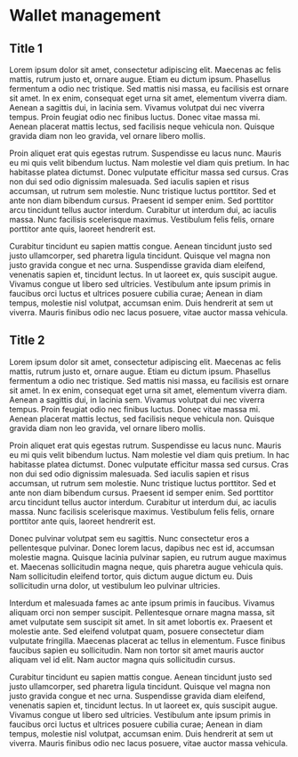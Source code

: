 # Wallet management

## Title 1

Lorem ipsum dolor sit amet, consectetur adipiscing elit. Maecenas ac felis mattis, rutrum justo et, ornare augue. Etiam eu dictum ipsum. Phasellus fermentum a odio nec tristique. Sed mattis nisi massa, eu facilisis est ornare sit amet. In ex enim, consequat eget urna sit amet, elementum viverra diam. Aenean a sagittis dui, in lacinia sem. Vivamus volutpat dui nec viverra tempus. Proin feugiat odio nec finibus luctus. Donec vitae massa mi. Aenean placerat mattis lectus, sed facilisis neque vehicula non. Quisque gravida diam non leo gravida, vel ornare libero mollis.

Proin aliquet erat quis egestas rutrum. Suspendisse eu lacus nunc. Mauris eu mi quis velit bibendum luctus. Nam molestie vel diam quis pretium. In hac habitasse platea dictumst. Donec vulputate efficitur massa sed cursus. Cras non dui sed odio dignissim malesuada. Sed iaculis sapien et risus accumsan, ut rutrum sem molestie. Nunc tristique luctus porttitor. Sed et ante non diam bibendum cursus. Praesent id semper enim. Sed porttitor arcu tincidunt tellus auctor interdum. Curabitur ut interdum dui, ac iaculis massa. Nunc facilisis scelerisque maximus. Vestibulum felis felis, ornare porttitor ante quis, laoreet hendrerit est.

Curabitur tincidunt eu sapien mattis congue. Aenean tincidunt justo sed justo ullamcorper, sed pharetra ligula tincidunt. Quisque vel magna non justo gravida congue et nec urna. Suspendisse gravida diam eleifend, venenatis sapien et, tincidunt lectus. In ut laoreet ex, quis suscipit augue. Vivamus congue ut libero sed ultricies. Vestibulum ante ipsum primis in faucibus orci luctus et ultrices posuere cubilia curae; Aenean in diam tempus, molestie nisl volutpat, accumsan enim. Duis hendrerit at sem ut viverra. Mauris finibus odio nec lacus posuere, vitae auctor massa vehicula.

## Title 2

Lorem ipsum dolor sit amet, consectetur adipiscing elit. Maecenas ac felis mattis, rutrum justo et, ornare augue. Etiam eu dictum ipsum. Phasellus fermentum a odio nec tristique. Sed mattis nisi massa, eu facilisis est ornare sit amet. In ex enim, consequat eget urna sit amet, elementum viverra diam. Aenean a sagittis dui, in lacinia sem. Vivamus volutpat dui nec viverra tempus. Proin feugiat odio nec finibus luctus. Donec vitae massa mi. Aenean placerat mattis lectus, sed facilisis neque vehicula non. Quisque gravida diam non leo gravida, vel ornare libero mollis.

Proin aliquet erat quis egestas rutrum. Suspendisse eu lacus nunc. Mauris eu mi quis velit bibendum luctus. Nam molestie vel diam quis pretium. In hac habitasse platea dictumst. Donec vulputate efficitur massa sed cursus. Cras non dui sed odio dignissim malesuada. Sed iaculis sapien et risus accumsan, ut rutrum sem molestie. Nunc tristique luctus porttitor. Sed et ante non diam bibendum cursus. Praesent id semper enim. Sed porttitor arcu tincidunt tellus auctor interdum. Curabitur ut interdum dui, ac iaculis massa. Nunc facilisis scelerisque maximus. Vestibulum felis felis, ornare porttitor ante quis, laoreet hendrerit est.

Donec pulvinar volutpat sem eu sagittis. Nunc consectetur eros a pellentesque pulvinar. Donec lorem lacus, dapibus nec est id, accumsan molestie magna. Quisque lacinia pulvinar sapien, eu rutrum augue maximus et. Maecenas sollicitudin magna neque, quis pharetra augue vehicula quis. Nam sollicitudin eleifend tortor, quis dictum augue dictum eu. Duis sollicitudin urna dolor, ut vestibulum leo pulvinar ultricies.

Interdum et malesuada fames ac ante ipsum primis in faucibus. Vivamus aliquam orci non semper suscipit. Pellentesque ornare magna massa, sit amet vulputate sem suscipit sit amet. In sit amet lobortis ex. Praesent et molestie ante. Sed eleifend volutpat quam, posuere consectetur diam vulputate fringilla. Maecenas placerat ac tellus in elementum. Fusce finibus faucibus sapien eu sollicitudin. Nam non tortor sit amet mauris auctor aliquam vel id elit. Nam auctor magna quis sollicitudin cursus.

Curabitur tincidunt eu sapien mattis congue. Aenean tincidunt justo sed justo ullamcorper, sed pharetra ligula tincidunt. Quisque vel magna non justo gravida congue et nec urna. Suspendisse gravida diam eleifend, venenatis sapien et, tincidunt lectus. In ut laoreet ex, quis suscipit augue. Vivamus congue ut libero sed ultricies. Vestibulum ante ipsum primis in faucibus orci luctus et ultrices posuere cubilia curae; Aenean in diam tempus, molestie nisl volutpat, accumsan enim. Duis hendrerit at sem ut viverra. Mauris finibus odio nec lacus posuere, vitae auctor massa vehicula.
